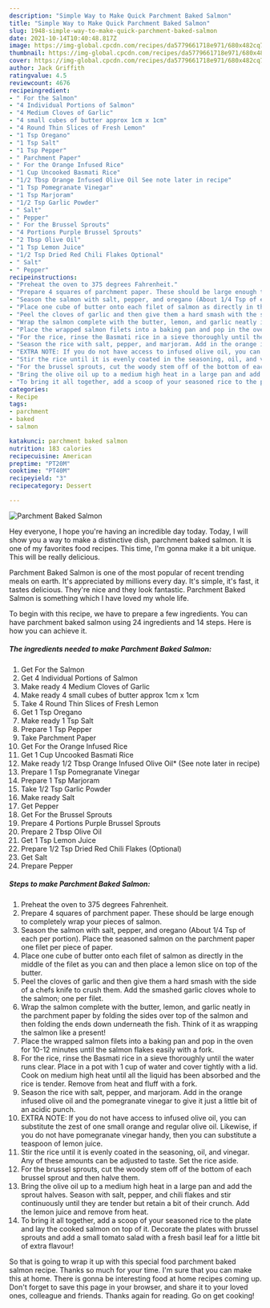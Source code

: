 ```yaml
---
description: "Simple Way to Make Quick Parchment Baked Salmon"
title: "Simple Way to Make Quick Parchment Baked Salmon"
slug: 1948-simple-way-to-make-quick-parchment-baked-salmon
date: 2021-10-14T10:40:48.817Z
image: https://img-global.cpcdn.com/recipes/da5779661718e971/680x482cq70/parchment-baked-salmon-recipe-main-photo.jpg
thumbnail: https://img-global.cpcdn.com/recipes/da5779661718e971/680x482cq70/parchment-baked-salmon-recipe-main-photo.jpg
cover: https://img-global.cpcdn.com/recipes/da5779661718e971/680x482cq70/parchment-baked-salmon-recipe-main-photo.jpg
author: Jack Griffith
ratingvalue: 4.5
reviewcount: 4676
recipeingredient:
- " For the Salmon"
- "4 Individual Portions of Salmon"
- "4 Medium Cloves of Garlic"
- "4 small cubes of butter approx 1cm x 1cm"
- "4 Round Thin Slices of Fresh Lemon"
- "1 Tsp Oregano"
- "1 Tsp Salt"
- "1 Tsp Pepper"
- " Parchment Paper"
- " For the Orange Infused Rice"
- "1 Cup Uncooked Basmati Rice"
- "1/2 Tbsp Orange Infused Olive Oil See note later in recipe"
- "1 Tsp Pomegranate Vinegar"
- "1 Tsp Marjoram"
- "1/2 Tsp Garlic Powder"
- " Salt"
- " Pepper"
- " For the Brussel Sprouts"
- "4 Portions Purple Brussel Sprouts"
- "2 Tbsp Olive Oil"
- "1 Tsp Lemon Juice"
- "1/2 Tsp Dried Red Chili Flakes Optional"
- " Salt"
- " Pepper"
recipeinstructions:
- "Preheat the oven to 375 degrees Fahrenheit."
- "Prepare 4 squares of parchment paper. These should be large enough to completely wrap your pieces of salmon."
- "Season the salmon with salt, pepper, and oregano (About 1/4 Tsp of each per portion). Place the seasoned salmon on the parchment paper one filet per piece of paper."
- "Place one cube of butter onto each filet of salmon as directly in the middle of the filet as you can and then place a lemon slice on top of the butter."
- "Peel the cloves of garlic and then give them a hard smash with the side of a chefs knife to crush them. Add the smashed garlic cloves whole to the salmon; one per filet."
- "Wrap the salmon complete with the butter, lemon, and garlic neatly in the parchment paper by folding the sides over top of the salmon and then folding the ends down underneath the fish. Think of it as wrapping the salmon like a present!"
- "Place the wrapped salmon filets into a baking pan and pop in the oven for 10-12 minutes until the salmon flakes easily with a fork."
- "For the rice, rinse the Basmati rice in a sieve thoroughly until the water runs clear. Place in a pot with 1 cup of water and cover tightly with a lid. Cook on medium high heat until all the liquid has been absorbed and the rice is tender. Remove from heat and fluff with a fork."
- "Season the rice with salt, pepper, and marjoram. Add in the orange infused olive oil and the pomegranate vinegar to give it just a little bit of an acidic punch."
- "EXTRA NOTE: If you do not have access to infused olive oil, you can substitute the zest of one small orange and regular olive oil. Likewise, if you do not have pomegranate vinegar handy, then you can substitute a teaspoon of lemon juice."
- "Stir the rice until it is evenly coated in the seasoning, oil, and vinegar. Any of these amounts can be adjusted to taste. Set the rice aside."
- "For the brussel sprouts, cut the woody stem off of the bottom of each brussel sprout and then halve them."
- "Bring the olive oil up to a medium high heat in a large pan and add the sprout halves. Season with salt, pepper, and chili flakes and stir continuously until they are tender but retain a bit of their crunch. Add the lemon juice and remove from heat."
- "To bring it all together, add a scoop of your seasoned rice to the plate and lay the cooked salmon on top of it. Decorate the plates with brussel sprouts and add a small tomato salad with a fresh basil leaf for a little bit of extra flavour!"
categories:
- Recipe
tags:
- parchment
- baked
- salmon

katakunci: parchment baked salmon 
nutrition: 183 calories
recipecuisine: American
preptime: "PT20M"
cooktime: "PT40M"
recipeyield: "3"
recipecategory: Dessert

---
```



![Parchment Baked Salmon](https://img-global.cpcdn.com/recipes/da5779661718e971/680x482cq70/parchment-baked-salmon-recipe-main-photo.jpg)

Hey everyone, I hope you're having an incredible day today. Today, I will show you a way to make a distinctive dish, parchment baked salmon. It is one of my favorites food recipes. This time, I'm gonna make it a bit unique. This will be really delicious.



Parchment Baked Salmon is one of the most popular of recent trending meals on earth. It's appreciated by millions every day. It's simple, it's fast, it tastes delicious. They're nice and they look fantastic. Parchment Baked Salmon is something which I have loved my whole life.


To begin with this recipe, we have to prepare a few ingredients. You can have parchment baked salmon using 24 ingredients and 14 steps. Here is how you can achieve it.

<!--inarticleads1-->

##### The ingredients needed to make Parchment Baked Salmon:

1. Get  For the Salmon
1. Get 4 Individual Portions of Salmon
1. Make ready 4 Medium Cloves of Garlic
1. Make ready 4 small cubes of butter approx 1cm x 1cm
1. Take 4 Round Thin Slices of Fresh Lemon
1. Get 1 Tsp Oregano
1. Make ready 1 Tsp Salt
1. Prepare 1 Tsp Pepper
1. Take  Parchment Paper
1. Get  For the Orange Infused Rice
1. Get 1 Cup Uncooked Basmati Rice
1. Make ready 1/2 Tbsp Orange Infused Olive Oil* (See note later in recipe)
1. Prepare 1 Tsp Pomegranate Vinegar
1. Prepare 1 Tsp Marjoram
1. Take 1/2 Tsp Garlic Powder
1. Make ready  Salt
1. Get  Pepper
1. Get  For the Brussel Sprouts
1. Prepare 4 Portions Purple Brussel Sprouts
1. Prepare 2 Tbsp Olive Oil
1. Get 1 Tsp Lemon Juice
1. Prepare 1/2 Tsp Dried Red Chili Flakes (Optional)
1. Get  Salt
1. Prepare  Pepper




<!--inarticleads2-->

##### Steps to make Parchment Baked Salmon:

1. Preheat the oven to 375 degrees Fahrenheit.
1. Prepare 4 squares of parchment paper. These should be large enough to completely wrap your pieces of salmon.
1. Season the salmon with salt, pepper, and oregano (About 1/4 Tsp of each per portion). Place the seasoned salmon on the parchment paper one filet per piece of paper.
1. Place one cube of butter onto each filet of salmon as directly in the middle of the filet as you can and then place a lemon slice on top of the butter.
1. Peel the cloves of garlic and then give them a hard smash with the side of a chefs knife to crush them. Add the smashed garlic cloves whole to the salmon; one per filet.
1. Wrap the salmon complete with the butter, lemon, and garlic neatly in the parchment paper by folding the sides over top of the salmon and then folding the ends down underneath the fish. Think of it as wrapping the salmon like a present!
1. Place the wrapped salmon filets into a baking pan and pop in the oven for 10-12 minutes until the salmon flakes easily with a fork.
1. For the rice, rinse the Basmati rice in a sieve thoroughly until the water runs clear. Place in a pot with 1 cup of water and cover tightly with a lid. Cook on medium high heat until all the liquid has been absorbed and the rice is tender. Remove from heat and fluff with a fork.
1. Season the rice with salt, pepper, and marjoram. Add in the orange infused olive oil and the pomegranate vinegar to give it just a little bit of an acidic punch.
1. EXTRA NOTE: If you do not have access to infused olive oil, you can substitute the zest of one small orange and regular olive oil. Likewise, if you do not have pomegranate vinegar handy, then you can substitute a teaspoon of lemon juice.
1. Stir the rice until it is evenly coated in the seasoning, oil, and vinegar. Any of these amounts can be adjusted to taste. Set the rice aside.
1. For the brussel sprouts, cut the woody stem off of the bottom of each brussel sprout and then halve them.
1. Bring the olive oil up to a medium high heat in a large pan and add the sprout halves. Season with salt, pepper, and chili flakes and stir continuously until they are tender but retain a bit of their crunch. Add the lemon juice and remove from heat.
1. To bring it all together, add a scoop of your seasoned rice to the plate and lay the cooked salmon on top of it. Decorate the plates with brussel sprouts and add a small tomato salad with a fresh basil leaf for a little bit of extra flavour!




So that is going to wrap it up with this special food parchment baked salmon recipe. Thanks so much for your time. I'm sure that you can make this at home. There is gonna be interesting food at home recipes coming up. Don't forget to save this page in your browser, and share it to your loved ones, colleague and friends. Thanks again for reading. Go on get cooking!
